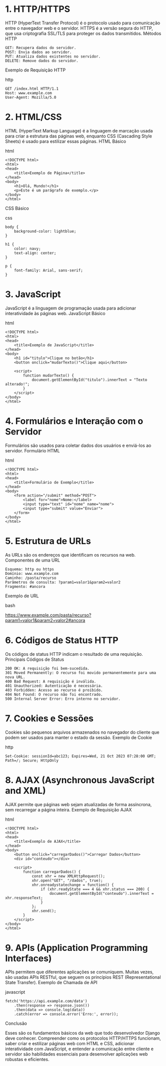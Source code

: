 # 1. HTTP/HTTPS

HTTP (HyperText Transfer Protocol) é o protocolo usado para comunicação entre o navegador web e o servidor. HTTPS é a versão segura do HTTP, que usa criptografia SSL/TLS para proteger os dados transmitidos.
Métodos HTTP

    GET: Recupera dados do servidor.
    POST: Envia dados ao servidor.
    PUT: Atualiza dados existentes no servidor.
    DELETE: Remove dados do servidor.

Exemplo de Requisição HTTP

http

    GET /index.html HTTP/1.1
    Host: www.example.com
    User-Agent: Mozilla/5.0

# 2. HTML/CSS

HTML (HyperText Markup Language) é a linguagem de marcação usada para criar a estrutura das páginas web, enquanto CSS (Cascading Style Sheets) é usado para estilizar essas páginas.
HTML Básico

html

    <!DOCTYPE html>
    <html>
    <head>
        <title>Exemplo de Página</title>
    </head>
    <body>
        <h1>Olá, Mundo!</h1>
        <p>Este é um parágrafo de exemplo.</p>
    </body>
    </html>

CSS Básico

css

    body {
        background-color: lightblue;
    }

    h1 {
        color: navy;
        text-align: center;
    }

    p {
        font-family: Arial, sans-serif;
    }

# 3. JavaScript

JavaScript é a linguagem de programação usada para adicionar interatividade às páginas web.
JavaScript Básico

html

    <!DOCTYPE html>
    <html>
    <head>
        <title>Exemplo de JavaScript</title>
    </head>
    <body>
        <h1 id="titulo">Clique no botão</h1>
        <button onclick="mudarTexto()">Clique aqui</button>

        <script>
            function mudarTexto() {
                document.getElementById("titulo").innerText = "Texto alterado!";
            }
        </script>
    </body>
    </html>

# 4. Formulários e Interação com o Servidor

Formulários são usados para coletar dados dos usuários e enviá-los ao servidor.
Formulário HTML

html

    <!DOCTYPE html>
    <html>
    <head>
        <title>Formulário de Exemplo</title>
    </head>
    <body>
        <form action="/submit" method="POST">
            <label for="nome">Nome:</label>
            <input type="text" id="nome" name="nome">
            <input type="submit" value="Enviar">
        </form>
    </body>
    </html>

# 5. Estrutura de URLs

As URLs são os endereços que identificam os recursos na web.
Componentes de uma URL

    Esquema: http ou https
    Domínio: www.example.com
    Caminho: /pasta/recurso
    Parâmetros de consulta: ?param1=valor1&param2=valor2
    Fragmento: #ancora

Exemplo de URL

bash

https://www.example.com/pasta/recurso?param1=valor1&param2=valor2#ancora

# 6. Códigos de Status HTTP

Os códigos de status HTTP indicam o resultado de uma requisição.
Principais Códigos de Status

    200 OK: A requisição foi bem-sucedida.
    301 Moved Permanently: O recurso foi movido permanentemente para uma nova URL.
    400 Bad Request: A requisição é inválida.
    401 Unauthorized: Autenticação é necessária.
    403 Forbidden: Acesso ao recurso é proibido.
    404 Not Found: O recurso não foi encontrado.
    500 Internal Server Error: Erro interno no servidor.

# 7. Cookies e Sessões

Cookies são pequenos arquivos armazenados no navegador do cliente que podem ser usados para manter o estado da sessão.
Exemplo de Cookie

http

    Set-Cookie: sessionId=abc123; Expires=Wed, 21 Oct 2023 07:28:00 GMT; Path=/; Secure; HttpOnly

# 8. AJAX (Asynchronous JavaScript and XML)

AJAX permite que páginas web sejam atualizadas de forma assíncrona, sem recarregar a página inteira.
Exemplo de Requisição AJAX

html

    <!DOCTYPE html>
    <html>
    <head>
        <title>Exemplo de AJAX</title>
    </head>
    <body>
        <button onclick="carregarDados()">Carregar Dados</button>
        <div id="conteudo"></div>

        <script>
            function carregarDados() {
                const xhr = new XMLHttpRequest();
                xhr.open("GET", "/dados", true);
                xhr.onreadystatechange = function() {
                    if (xhr.readyState === 4 && xhr.status === 200) {
                        document.getElementById("conteudo").innerText = xhr.responseText;
                    }
                };
                xhr.send();
            }
        </script>
    </body>
    </html>

# 9. APIs (Application Programming Interfaces)

APIs permitem que diferentes aplicações se comuniquem. Muitas vezes, são usadas APIs RESTful, que seguem os princípios REST (Representational State Transfer).
Exemplo de Chamada de API

javascript

    fetch('https://api.example.com/data')
        .then(response => response.json())
        .then(data => console.log(data))
        .catch(error => console.error('Erro:', error));

Conclusão

Esses são os fundamentos básicos da web que todo desenvolvedor Django deve conhecer. Compreender como os protocolos HTTP/HTTPS funcionam, saber criar e estilizar páginas web com HTML e CSS, adicionar interatividade com JavaScript, e entender a comunicação entre cliente e servidor são habilidades essenciais para desenvolver aplicações web robustas e eficientes.

